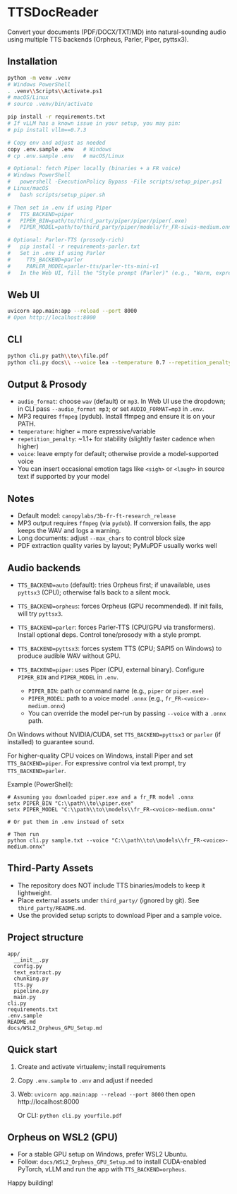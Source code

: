 # TTSDocReader

Convert your documents (PDF/DOCX/TXT/MD) into natural-sounding audio using multiple TTS backends (Orpheus, Parler, Piper, pyttsx3).

## Installation

```bash
python -m venv .venv
# Windows PowerShell
. .venv\\Scripts\\Activate.ps1
# macOS/Linux
# source .venv/bin/activate

pip install -r requirements.txt
# If vLLM has a known issue in your setup, you may pin:
# pip install vllm==0.7.3

# Copy env and adjust as needed
copy .env.sample .env   # Windows
# cp .env.sample .env   # macOS/Linux

# Optional: fetch Piper locally (binaries + a FR voice)
# Windows PowerShell
#   powershell -ExecutionPolicy Bypass -File scripts/setup_piper.ps1
# Linux/macOS
#   bash scripts/setup_piper.sh

# Then set in .env if using Piper
#   TTS_BACKEND=piper
#   PIPER_BIN=path/to/third_party/piper/piper/piper(.exe)
#   PIPER_MODEL=path/to/third_party/piper/models/fr_FR-siwis-medium.onnx

# Optional: Parler-TTS (prosody-rich)
#   pip install -r requirements-parler.txt
#   Set in .env if using Parler
#     TTS_BACKEND=parler
#     PARLER_MODEL=parler-tts/parler-tts-mini-v1
#   In the Web UI, fill the "Style prompt (Parler)" (e.g., "Warm, expressive female voice, calm tone").
```

## Web UI

```bash
uvicorn app.main:app --reload --port 8000
# Open http://localhost:8000
```

## CLI

```bash
python cli.py path\\to\\file.pdf
python cli.py docs\\ --voice lea --temperature 0.7 --repetition_penalty 1.15
```

## Output & Prosody
- `audio_format`: choose `wav` (default) or `mp3`. In Web UI use the dropdown; in CLI pass `--audio_format mp3`; or set `AUDIO_FORMAT=mp3` in `.env`.
- MP3 requires `ffmpeg` (pydub). Install ffmpeg and ensure it is on your PATH.
- `temperature`: higher = more expressive/variable
- `repetition_penalty`: ~1.1+ for stability (slightly faster cadence when higher)
- `voice`: leave empty for default; otherwise provide a model-supported voice
- You can insert occasional emotion tags like `<sigh>` or `<laugh>` in source text if supported by your model

## Notes
- Default model: `canopylabs/3b-fr-ft-research_release`
- MP3 output requires `ffmpeg` (via `pydub`). If conversion fails, the app keeps the WAV and logs a warning.
- Long documents: adjust `--max_chars` to control block size
- PDF extraction quality varies by layout; PyMuPDF usually works well

## Audio backends
- `TTS_BACKEND=auto` (default): tries Orpheus first; if unavailable, uses `pyttsx3` (CPU); otherwise falls back to a silent mock.
- `TTS_BACKEND=orpheus`: forces Orpheus (GPU recommended). If init fails, will try `pyttsx3`.
- `TTS_BACKEND=parler`: forces Parler-TTS (CPU/GPU via transformers). Install optional deps. Control tone/prosody with a style prompt.
- `TTS_BACKEND=pyttsx3`: forces system TTS (CPU; SAPI5 on Windows) to produce audible WAV without GPU.

- `TTS_BACKEND=piper`: uses Piper (CPU, external binary). Configure `PIPER_BIN` and `PIPER_MODEL` in `.env`.
  - `PIPER_BIN`: path or command name (e.g., `piper` or `piper.exe`)
  - `PIPER_MODEL`: path to a voice model `.onnx` (e.g., `fr_FR-<voice>-medium.onnx`)
  - You can override the model per-run by passing `--voice` with a `.onnx` path.

On Windows without NVIDIA/CUDA, set `TTS_BACKEND=pyttsx3` or `parler` (if installed) to guarantee sound.

For higher-quality CPU voices on Windows, install Piper and set `TTS_BACKEND=piper`. For expressive control via text prompt, try `TTS_BACKEND=parler`.

Example (PowerShell):
```
# Assuming you downloaded piper.exe and a fr_FR model .onnx
setx PIPER_BIN "C:\\path\\to\\piper.exe"
setx PIPER_MODEL "C:\\path\\to\\models\\fr_FR-<voice>-medium.onnx"

# Or put them in .env instead of setx

# Then run
python cli.py sample.txt --voice "C:\\path\\to\\models\\fr_FR-<voice>-medium.onnx"
```

## Third-Party Assets
- The repository does NOT include TTS binaries/models to keep it lightweight.
- Place external assets under `third_party/` (ignored by git). See `third_party/README.md`.
- Use the provided setup scripts to download Piper and a sample voice.

## Project structure
```
app/
  __init__.py
  config.py
  text_extract.py
  chunking.py
  tts.py
  pipeline.py
  main.py
cli.py
requirements.txt
.env.sample
README.md
docs/WSL2_Orpheus_GPU_Setup.md
```

## Quick start
1) Create and activate virtualenv; install requirements
2) Copy `.env.sample` to `.env` and adjust if needed
3) Web: `uvicorn app.main:app --reload --port 8000` then open http://localhost:8000
   
   Or CLI: `python cli.py yourfile.pdf`

## Orpheus on WSL2 (GPU)
- For a stable GPU setup on Windows, prefer WSL2 Ubuntu.
- Follow: `docs/WSL2_Orpheus_GPU_Setup.md` to install CUDA-enabled PyTorch, vLLM and run the app with `TTS_BACKEND=orpheus`.

Happy building!
